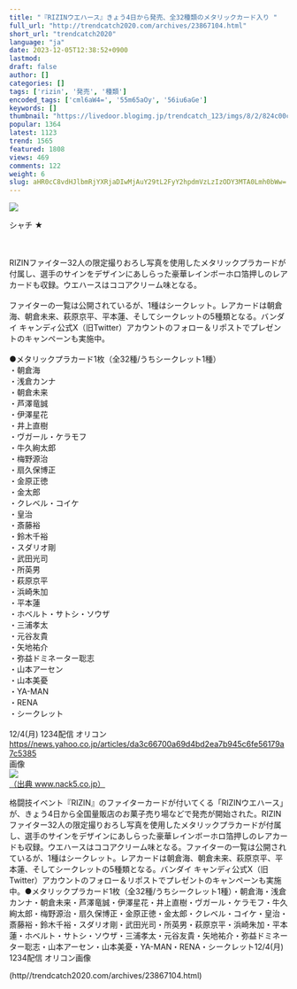 ```yaml
---
title: "『RIZINウエハース』きょう4日から発売、全32種類のメタリックカード入り "
full_url: "http://trendcatch2020.com/archives/23867104.html"
short_url: "trendcatch2020"
language: "ja"
date: 2023-12-05T12:38:52+0900
lastmod: 
draft: false
author: []
categories: []
tags: ['rizin', '発売', '種類']
encoded_tags: ['cml6aW4=', '55m65aOy', '56iu6aGe']
keywords: []
thumbnail: "https://livedoor.blogimg.jp/trendcatch_123/imgs/8/2/824c00c9.jpg"
popular: 1364
latest: 1123
trend: 1565
featured: 1808
views: 469
comments: 122
weight: 6
slug: aHR0cC8vdHJlbmRjYXRjaDIwMjAuY29tL2FyY2hpdmVzLzIzODY3MTA0Lmh0bWw=
---
```


![](https://livedoor.blogimg.jp/trendcatch_123/imgs/8/2/824c00c9.jpg)

<div><p>シャチ ★ </p><br> <br> RIZINファイター32人の限定撮りおろし写真を使用したメタリックプラカードが付属し、選手のサインをデザインにあしらった豪華レインボーホロ箔押しのレアカードも収録。ウエハースはココアクリーム味となる。 <br> <br> ファイターの一覧は公開されているが、1種はシークレット。レアカードは朝倉海、朝倉未来、萩原京平、平本蓮、そしてシークレットの5種類となる。バンダイ キャンディ公式X（旧Twitter）アカウントのフォロー＆リポストでプレゼントのキャンペーンも実施中。 <br> <br> ●メタリックプラカード1枚（全32種/うちシークレット1種） <br> ・朝倉海 <br> ・浅倉カンナ <br> ・朝倉未来 <br> ・芦澤竜誠 <br> ・伊澤星花 <br> ・井上直樹 <br> ・ヴガール・ケラモフ <br> ・牛久絢太郎 <br> ・梅野源治 <br> ・扇久保博正 <br> ・金原正徳 <br> ・金太郎 <br> ・クレベル・コイケ <br> ・皇治 <br> ・斎藤裕 <br> ・鈴木千裕 <br> ・スダリオ剛 <br> ・武田光司 <br> ・所英男 <br> ・萩原京平 <br> ・浜崎朱加 <br> ・平本蓮 <br> ・ホベルト・サトシ・ソウザ <br> ・三浦孝太 <br> ・元谷友貴 <br> ・矢地祐介 <br> ・弥益ドミネーター聡志 <br> ・山本アーセン <br> ・山本美憂 <br> ・YA-MAN <br> ・RENA <br> ・シークレット <br> <br> 12/4(月) 1234配信 オリコン <br> <a target='_blank' href='https//news.yahoo.co.jp/articles/da3c66700a69d4bd2ea7b945c6fe56179a7c5385'>https//news.yahoo.co.jp/articles/da3c66700a69d4bd2ea7b945c6fe56179a7c5385</a> <br> 画像 <br> <a href='https//www.nack5.co.jp/oricon/20231204_123246_size640wh_98667211.jpg' target='_blank' class='' id='img_1_1'><img src='https//livedoor.blogimg.jp/trendcatch_123/imgs/9/9/995d8829.jpg'><br>（出典 www.nack5.co.jp）<br></a> <p>格闘技イベント『RIZIN』のファイターカードが付いてくる「RIZINウエハース」が、きょう4日から全国量販店のお菓子売り場などで発売が開始された。RIZINファイター32人の限定撮りおろし写真を使用したメタリックプラカードが付属し、選手のサインをデザインにあしらった豪華レインボーホロ箔押しのレアカードも収録。ウエハースはココアクリーム味となる。ファイターの一覧は公開されているが、1種はシークレット。レアカードは朝倉海、朝倉未来、萩原京平、平本蓮、そしてシークレットの5種類となる。バンダイ キャンディ公式X（旧Twitter）アカウントのフォロー＆リポストでプレゼントのキャンペーンも実施中。●メタリックプラカード1枚（全32種/うちシークレット1種）・朝倉海・浅倉カンナ・朝倉未来・芦澤竜誠・伊澤星花・井上直樹・ヴガール・ケラモフ・牛久絢太郎・梅野源治・扇久保博正・金原正徳・金太郎・クレベル・コイケ・皇治・斎藤裕・鈴木千裕・スダリオ剛・武田光司・所英男・萩原京平・浜崎朱加・平本蓮・ホベルト・サトシ・ソウザ・三浦孝太・元谷友貴・矢地祐介・弥益ドミネーター聡志・山本アーセン・山本美憂・YA-MAN・RENA・シークレット12/4(月) 1234配信 オリコン画像</p></div>

(http//trendcatch2020.com/archives/23867104.html)
